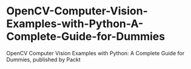 


# OpenCV-Computer-Vision-Examples-with-Python-A-Complete-Guide-for-Dummies
OpenCV Computer Vision Examples with Python: A Complete Guide for Dummies, published by Packt

